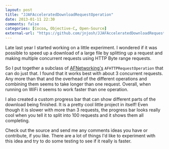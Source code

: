 ```yaml
---
layout: post
title: "JJAFAcceleratedDownloadRequestOperation"
date: 2013-01-11 22:30
comments: false
categories: [Cocoa, Objective-C, Open-Source]
external-url: "https://github.com/jnjosh/JJAFAcceleratedDownloadRequestOperation"
---
```


Late last year I started working on a little experiment. I wondered if it was possible to speed up a download of a large file by splitting up a request and making multiple concurrent requests using HTTP Byte range requests. 

So I put together a subclass of [AFNetworking's](http://afnetworking.com) `AFHTTPRequestOperation` that can do just that. I found that it works best with about 3 concurrent requests. Any more than that and the overhead of the different operations and combining them seems to take longer than one request. Overall, when running on WiFi it seems to work faster than one operation.

I also created a custom progress bar that can show different parts of the download being finished. It is a pretty cool little project in itself! Even though it is slower with more than 3 requests, the progress bar looks really cool when you tell it to split into 100 requests and it shows them all completing.

Check out the source and send me any comments ideas you have or contribute, if you like. There are a lot of things I'd like to experiment with this idea and try to do some testing to see if it really is faster.

